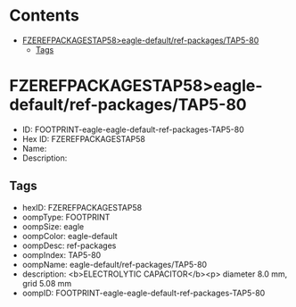



Contents
========

* [FZEREFPACKAGESTAP58>eagle-default/ref-packages/TAP5-80](#fzerefpackagestap58eagle-defaultref-packagestap5-80)
	* [Tags](#tags)

# FZEREFPACKAGESTAP58>eagle-default/ref-packages/TAP5-80

- ID: FOOTPRINT-eagle-eagle-default-ref-packages-TAP5-80
- Hex ID: FZEREFPACKAGESTAP58
- Name: 
- Description: 

## Tags

- hexID: FZEREFPACKAGESTAP58
- oompType: FOOTPRINT
- oompSize: eagle
- oompColor: eagle-default
- oompDesc: ref-packages
- oompIndex: TAP5-80
- oompName: eagle-default/ref-packages/TAP5-80
- description: &lt;b&gt;ELECTROLYTIC CAPACITOR&lt;/b&gt;&lt;p&gt;&#xD;
diameter 8.0 mm, grid 5.08 mm
- oompID: FOOTPRINT-eagle-eagle-default-ref-packages-TAP5-80
